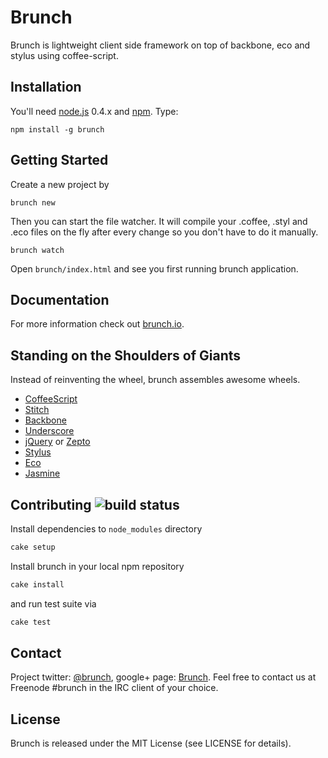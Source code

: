# Brunch
Brunch is lightweight client side framework on top of backbone, eco and
stylus using coffee-script.

## Installation
You'll need [node.js](http://nodejs.org/) 0.4.x and [npm](http://npmjs.org/).
Type:

    npm install -g brunch

## Getting Started
Create a new project by
 
    brunch new
 
Then you can start the file watcher. It will compile your .coffee, .styl and
.eco files on the fly after every change so you don't have to do it manually.
 
    brunch watch
 
Open `brunch/index.html` and see you first running brunch application.

## Documentation
For more information check out [brunch.io](http://brunch.io).

## Standing on the Shoulders of Giants
Instead of reinventing the wheel, brunch assembles awesome wheels.

* [CoffeeScript](http://jashkenas.github.com/coffee-script/)
* [Stitch](https://github.com/sstephenson/stitch)
* [Backbone](http://documentcloud.github.com/backbone/)
* [Underscore](http://documentcloud.github.com/underscore/)
* [jQuery](http://jquery.com/) or [Zepto](http://zeptojs.com/)
* [Stylus](https://github.com/LearnBoost/stylus)
* [Eco](https://github.com/sstephenson/eco)
* [Jasmine](http://pivotal.github.com/jasmine/)

## Contributing ![build status](https://secure.travis-ci.org/brunch/brunch.png?branch=master)
Install dependencies to `node_modules` directory

```bash
cake setup
```

Install brunch in your local npm repository

```bash
cake install
```

and run test suite via

```bash
cake test
```

## Contact
Project twitter: [@brunch](http://twitter.com/brunch), google+ page:
[Brunch](https://plus.google.com/103222632910810384455).
Feel free to contact us at Freenode #brunch in the IRC client of your choice.


## License
Brunch is released under the MIT License (see LICENSE for details).
